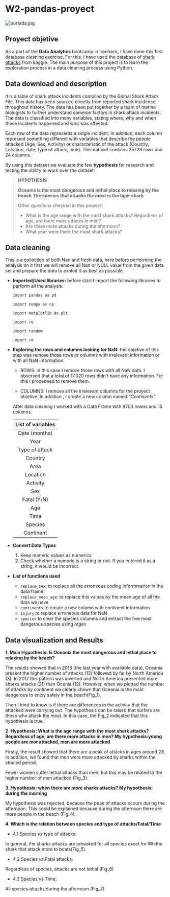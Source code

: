 # W2-pandas-proyect

![portada.jpg](https://cdn.pixabay.com/photo/2014/04/02/10/56/shark-305004_1280.png)

## Proyect objetive
As a part of the **Data Analytics** bootcamp in Ironhack, I have done this first database cleaning exercise. For this, I have used the database of [shark attacks](https://www.kaggle.com/teajay/global-shark-attacks) from kaggle. The main purpose of this project is to learn the exploration process in a data cleaning process using Python. 
 

## Data download and description
It is a table of shark attack incidents compiled by the Global Shark Attack File. This data has been sourced directly from reported shark incidence throughout history. The data has been put together by a team of marine biologists to further understand common factors in shark attack incidents. The data is classified into many variables, stating where, why and when these incidents happened and who was affected.

Each row of the data represents a single incident. In addition, each column represent something different with variables that describe the people attacked (Age, Sex, Activity) or characteristic of the attack (Country, Location, date, type of attack, time). This dataset contains 25723 rows and 24 columns.  

By using this dataset we evaluate the few **hypothesis** for research and testing the ability to work over the dataset:

> **HYPOTHESIS** 
>
> **Oceania is the most dangerous and lethal place to relaxing by the beach** 
> **The species that attacks the most is the tiger shark**
>
>Other questions checked in this proyect:
> - What is the age range with the most shark attacks? Regardless of age, are there more attacks in men?
>-  Are there more attacks during the afternoon?
>-  What year were there the most shark attacks?
>

        

## Data cleaning
This is a collection of both Nan and fresh data, here before performing the analysis on it first we will remove all Nan or NULL value from the given data set and prepare the data to exploit it as best as possible.

- **Imported/Used libraries:** before start I import the following libraries to perform all the analysis:

    `import pandas as pd`

    `import numpy as np`

    `import matplotlib as plt`

    `import re`

    `import random`

    `import re`

- **Exploring the rows and columns looking for NaN:** the objetive of this step was remove those rows or columns with irrelevant information or with all NaN information.
    * ROWS: in this case I remove those rows with all NaN data. I observed that a total of 17.020 rows didn't have any information. For this I procedeed to remove them.
    
    * COLUMNS: I remove all the irrelevant columns for the proyect objetive. In addition , I create a new column named *"Continents"*

    After data cleaning I worked with a Data Frame with 8703 rowns and 15 columns.

    | List of variables | 
    |:--------------------:|
    |Date (months) |
    |Year | 
    |Type of attack|
    |Country|
    |Area|
    |Location|
    |Activity|
    |Sex|
    |Fatal (Y/N)|
    |Age|
    |Time|
    |Species|
    |Continent|


- **Convert Data Types**
    1. Keep numeric values as numerics
    2. Check whether a numeric is a string or not. If you entered it as a string, it would be incorrect. 
    

- **List of functions used**
    - `replace_sex`: to replace all the erroneous coding informmation in the data frame. 
    - `replace_mean_age`: to replace this values by the mean age of all the data we have
    - `continents` to create a new column with continent information
    - `injury` to replace erroneous data for NaN
    - `species` to clear the species columns and extract the five most dangerous species using *regex*


## Data visualization and Results

**1. Main Hypothesis: Is Oceania the most dangerous and lethal place to relaxing by the beach?**

The results showed that in 2018 (the last year with available data), Oceania present the higher number of attacks (12) followed by far by North America (3). In 2017 this pattern was inverted and North America presented more sharks attacks (21) than Ocenia (12). However, when we plotted the number of attacks by continent we clearly shown that Oceania is the most dangerous to enjoy safely in the beach(Fig_1).

Then I tried to know is if there are differences in the activity that the attacked were carrying out. The hypothesis can be raised that surfers are those who attack the most. In this case, the Fig_2 indicated that this hypothesis is true.  
 
**2. Hypothesis: What is the age range with the most shark attacks? Regardless of age, are there more attacks in men? My hypothesis:young people are mor attacked,  men are more attacked** 

Firstly, the result showed that there are a peak of attacks in ages around 28. In addition, we found that men were more attacked by sharks within the studied period. 

Fewer women suffer lethal attacks than men, but this may be related to the higher number of men attacked (Fig_3).

**3. Hypothesis: when there are more sharks attacks? My hypothesis: during the morning** 

My hypothesis was rejected, because the peak of attacks occurs during the afternoon. This could be explained because during the afternoon there are more people in the beach (Fig_4). 

**4. Which is the relation between species and type of attacks/Fatal/Time**

- 4.1 Species *vs* type of attacks:

In general, the sharks attacks are provoked for all species excet for Whithe shark that attack more to boats(Fig_5).


- 4.2 Species *vs* Fatal attacks:

Regardless of species, attacks are not lethal (Fig_6)


- 4.3 Species *vs* Time:

All species attacks during the afternoon (Fig_7)

